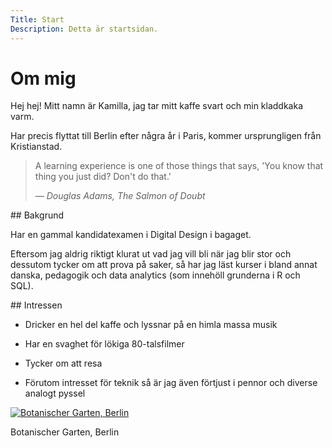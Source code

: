 ```yaml
---
Title: Start
Description: Detta är startsidan.
---
```


Om mig
==========================

<div class="row">
  <div class="col-flex-content">
  <div markdown="1">
  Hej hej! Mitt namn är Kamilla, jag tar mitt kaffe svart och min kladdkaka varm.

  Har precis flyttat till Berlin efter några år i Paris, kommer ursprungligen från Kristianstad.

  </div>
  </div>

  <div class="col-flex-content">
  </div>
</div>

<blockquote class="quote center">
  <p>A learning experience is one of those things that says, 'You know that thing you just did? Don't do that.'</p>
  <footer>
    <cite>— Douglas Adams, <i>The Salmon of Doubt</i></cite>
  </footer>
</blockquote>

<div class="row">
  <div class="col-flex-content">
  <div markdown="1">
  ## Bakgrund

Har en gammal kandidatexamen i Digital Design i bagaget. 

Eftersom jag aldrig riktigt klurat ut vad jag vill bli när jag blir stor och dessutom tycker om att prova på saker,
så har jag läst kurser i bland annat danska, pedagogik och data analytics (som innehöll grunderna i R och SQL).
  </div>
  </div>

  <div class="col-flex-content">

  </div>
</div>

<div class="row">
  <div class="col-flex-content">
    <div markdown="1">
  ## Intressen

- Dricker en hel del kaffe och lyssnar på en himla massa musik
- Har en svaghet för lökiga 80-talsfilmer
- Tycker om att resa
- Förutom intresset för teknik så är jag även förtjust i pennor och diverse analogt pyssel

  </div>
  </div>

  <div class="col-flex-content">
      <a href="%assets_url%/img/botanischer_garten.jpg" target="_blank">
      <picture>
      <source media="(min-width: 768px)" srcset="image/botanischer_garten.jpg?h=250&w550crop-to-fit&area=0,0,30,5">
      <img src="image/botanischer_garten.jpg?h=250&w=550&crop-to-fit&area=5,0,30,25" alt="Botanischer Garten, Berlin">
      </picture>
    </a>
  <p class="italic">Botanischer Garten, Berlin</p>
  </div>

</div>
